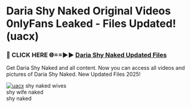 # Daria Shy Naked Original Videos 0nlyFans Leaked - Files Updated! (uacx)

<h3>🔴 CLICK HERE 🌐==►► <a href="https://tinyurl.com/yckcrads" rel="nofollow">Daria Shy Naked Updated Files</a></h3>

Get Daria Shy Naked and all content. Now you can access all videos and pictures of Daria Shy Naked. New Updated Files 2025!

[![uacx](https://i.imgur.com/hpKpOFt.gif)](https://tinyurl.com/yckcrads)
shy naked wives<br>
shy wife naked<br>
shy naked